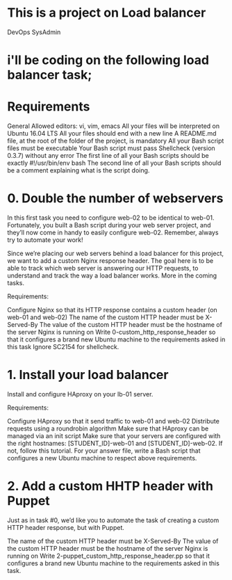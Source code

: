 # This is a project on Load balancer
DevOps
SysAdmin

# i'll be coding on the following load balancer task;

# Requirements
General
Allowed editors: vi, vim, emacs
All your files will be interpreted on Ubuntu 16.04 LTS
All your files should end with a new line
A README.md file, at the root of the folder of the project, is mandatory
All your Bash script files must be executable
Your Bash script must pass Shellcheck (version 0.3.7) without any error
The first line of all your Bash scripts should be exactly #!/usr/bin/env bash
The second line of all your Bash scripts should be a comment explaining what is the script doing.

# 0. Double the number of webservers
 In this first task you need to configure web-02 to be identical to web-01. Fortunately, you built a Bash script during your web server project, and they’ll now come in handy to easily configure web-02. Remember, always try to automate your work!

Since we’re placing our web servers behind a load balancer for this project, we want to add a custom Nginx response header. The goal here is to be able to track which web server is answering our HTTP requests, to understand and track the way a load balancer works. More in the coming tasks.

Requirements:

Configure Nginx so that its HTTP response contains a custom header (on web-01 and web-02)
The name of the custom HTTP header must be X-Served-By
The value of the custom HTTP header must be the hostname of the server Nginx is running on
Write 0-custom_http_response_header so that it configures a brand new Ubuntu machine to the requirements asked in this task
Ignore SC2154 for shellcheck.

# 1. Install your load balancer
Install and configure HAproxy on your lb-01 server.

Requirements:

Configure HAproxy so that it send traffic to web-01 and web-02
Distribute requests using a roundrobin algorithm
Make sure that HAproxy can be managed via an init script
Make sure that your servers are configured with the right hostnames: [STUDENT_ID]-web-01 and [STUDENT_ID]-web-02. If not, follow this tutorial.
For your answer file, write a Bash script that configures a new Ubuntu machine to respect above requirements.

# 2. Add a custom HHTP header with Puppet
Just as in task #0, we’d like you to automate the task of creating a custom HTTP header response, but with Puppet.

The name of the custom HTTP header must be X-Served-By
The value of the custom HTTP header must be the hostname of the server Nginx is running on
Write 2-puppet_custom_http_response_header.pp so that it configures a brand new Ubuntu machine to the requirements asked in this task.
